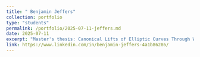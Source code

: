 ```yaml
---
title: " Benjamin Jeffers"
collection: portfolio
type: "students"
permalink: /portfolio/2025-07-11-jeffers.md
date: 2025-07-11
excerpt: "Master's thesis: Canonical Lifts of Elliptic Curves Through Witt Vectors</i>. (UniPD-ALGANT)"
link: https://www.linkedin.com/in/benjamin-jeffers-4a1b86286/
---
```


